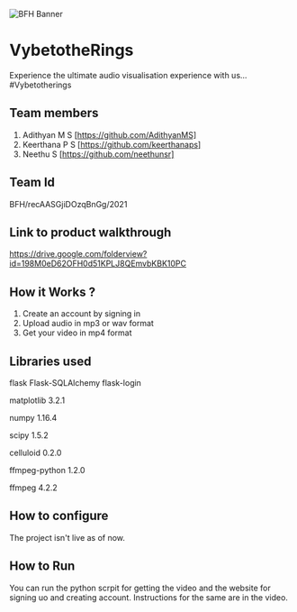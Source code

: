 ![BFH Banner](https://trello-attachments.s3.amazonaws.com/542e9c6316504d5797afbfb9/542e9c6316504d5797afbfc1/39dee8d993841943b5723510ce663233/Frame_19.png)
# VybetotheRings
Experience the ultimate audio visualisation experience with us...
#Vybetotherings
## Team members
1. Adithyan M S [https://github.com/AdithyanMS]
2. Keerthana P S [https://github.com/keerthanaps]
3. Neethu S [https://github.com/neethunsr]
## Team Id
BFH/recAASGjiDOzqBnGg/2021
## Link to product walkthrough
https://drive.google.com/folderview?id=198M0eD62OFH0d51KPLJ8QEmvbKBK10PC
## How it Works ?
1. Create an account by signing in
2. Upload audio in mp3 or wav format
3. Get your video in mp4 format
## Libraries used
flask
Flask-SQLAlchemy
flask-login

matplotlib 3.2.1

numpy 1.16.4

scipy 1.5.2

celluloid 0.2.0

ffmpeg-python 1.2.0

ffmpeg 4.2.2

## How to configure
The project isn't live as of now. 
## How to Run
You can run the python scrpit for getting the video and the website for signing uo and creating account. Instructions for the same are in the video.
